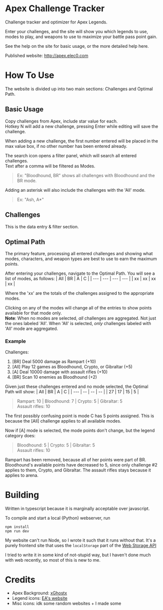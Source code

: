 # Apex Challenge Tracker
Challenge tracker and optimizer for Apex Legends.

Enter your challenges, and the site will show you which legends to use, modes to play, and weapons to use to maximize your battle pass point gain.

See the help on the site for basic usage, or the more detailed help here.

Published website: http://apex.elec0.com

# How To Use
The website is divided up into two main sections: Challenges and Optimal Path.

## Basic Usage
Copy challenges from Apex, include star value for each.  
Hotkey N will add a new challenge, pressing Enter while editing will save the challenge.

When adding a new challenge, the first number entered will be placed in the max value box, if no other number has been entered already.

The search icon opens a filter panel, which will search all entered challenges.  
Text after a comma will be filtered as Modes. 
> Ex: "Bloodhound, BR" shows all challenges with Bloodhound and the BR mode.
> 
Adding an asterisk will also include the challenges with the 'All' mode. 
> Ex: "Ash, A*"

## Challenges 
This is the data entry & filter section. 

## Optimal Path
The primary feature, processing all entered challenges and showing what modes, characters, and weapon types are best to use to earn the maximum points.

After entering your challenges, navigate to the Optimal Path. You will see a list of modes, as follows:
| All | BR | A | C |
| --- | --- | --- | --- |
| xx | xx | xx | xx |

Where the 'xx' are the totals of the challenges assigned to the appropriate modes.

Clicking on any of the modes will change all of the entries to show points available for that mode only.  
**Note**: When no modes are selected, *all* challenges are aggregated. Not just the ones labeled 'All'. When 'All' is selected, *only* challenges labeled with 'All' mode are aggregated.

### **Example**
Challenges:
1. [BR] Deal 5000 damage as Rampart (+10)
2. [All] Play 12 games as Bloodhound, Crypto, or Gibraltar (+5)
3. [A] Deal 10000 damage with assault rifles (+10)
4. [BR] Scan 10 enemies as Bloodhound (+2)

Given just these challenges entered and no mode selected, the Optimal Path will show:
| All | BR | A  | C  |
| --- | -- | -- | -- |
| 27  | 17 | 15 | 5  |

> Rampart: 10 | Bloodhound: 7 | Crypto: 5 | Gibraltar: 5  
Assault rifles: 10

The first possibly confusing point is mode C has 5 points assigned. This is because the [All] challenge applies to all available modes.  

Now if [A] mode is selected, the mode points don't change, but the legend category does:

> Bloodhound: 5 | Crypto: 5 | Gibraltar: 5  
Assault rifles: 10

Rampart has been removed, because all of her points were part of BR. Bloodhound's available points have decreased to 5, since only challenge #2 applies to them, Crypto, and Gibraltar. The assault rifles stays because it applies to arena.

# Building
Written in typescript because it is marginally acceptable over javascript.

To compile and start a local (Python) webserver, run
```
npm install
npm run dev
```

My website can't run Node, so I wrote it such that it runs without that. It's a purely frontend site that uses the `localStorage` part of the [Web Storage API](https://developer.mozilla.org/en-US/docs/Web/API/Web_Storage_API)

I tried to write it in some kind of not-stupid way, but I haven't done much with web recently, so most of this is new to me.

# Credits
* Apex Background: [xGhostx](https://wall.alphacoders.com/big.php?i=992033)  
* Legend icons: [EA's website](https://www.ea.com/games/apex-legends/about/characters)
* Misc icons: idk some random websites + I made some